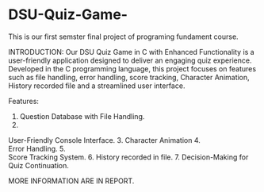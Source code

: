 # DSU-Quiz-Game-
This is our first semster final project of programing fundament course.

INTRODUCTION: Our DSU Quiz Game in C with Enhanced Functionality is 
a user-friendly application designed to deliver an engaging quiz experience. 
Developed in the C programming language, this project focuses on features 
such as file handling, error handling, score tracking, Character Animation, 
History recorded file and a streamlined user interface.

Features: 
1. Question Database with File Handling. 
2.  
User-Friendly Console Interface. 
3. Character Animation 
4.  
Error Handling. 
5.  
Score Tracking System. 
6. History recorded in file. 
7. Decision-Making for Quiz Continuation.


MORE INFORMATION ARE IN REPORT.


